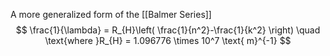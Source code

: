 A more generalized form of the [[Balmer Series]]
$$
\frac{1}{\lambda} = R_{H}\left( \frac{1}{n^2}-\frac{1}{k^2} \right)
\quad \text{where }R_{H} = 1.096776 \times 10^7 \text{ m}^{-1}
$$

